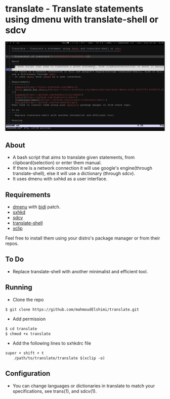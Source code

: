 
translate - Translate statements using dmenu with translate-shell or sdcv 
=========================================================================

![Screenshot of translate](screenshots/translate.gif)

About
-----
- A bash script that aims to translate given statements, from clipboard(selection) or enter them manual.
- If there is a network connection it will use google's engine(through translate-shell), else it will use a dictionary (through sdcv).
- It uses dmenu with sxhkd as a user interface. 
  
Requirements
------------
- [dmenu](https://tools.suckless.org/dmenu/) with [bidi](https://tools.suckless.org/dmenu/patches/bidi/dmenu-bidi-20210723-b34d318.diff) patch.
- [sxhkd](https://github.com/baskerville/sxhkd/)
- [sdcv](https://github.com/Dushistov/sdcv/)
- [translate-shell](https://github.com/soimort/translate-shell/)
- [xclip](https://github.com/astrand/xclip/)

Feel free to install them using your distro's package manager or from their repos.

To Do
-----
- Replace translate-shell with another minimalist and efficient tool.

Running
-------
- Clone the repo
```
$ git clone https://github.com/mahmoudElshimi/translate.git
```
- Add permission
```
$ cd translate 
$ chmod +x translate
```
- Add the following lines to sxhkdrc file
```
super + shift + t
	/path/to/translate/translate $(xclip -o) 
```

Configuration
-------------
- You can change languages or dictionaries in translate to match your specifications, see trans(1), and sdcv(1). 
